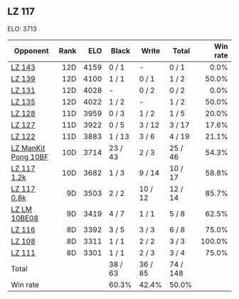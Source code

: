 ## LZ 117 ##

ELO: 3713

Opponent | Rank | ELO | Black | Write | Total | Win rate
---------|-----:|----:|-------|-------|-------|-------:
[LZ 143](LZ%20143.md) | 12D | 4159 | 0 / 1 | - | 0 / 1 | 0.0%
[LZ 139](LZ%20139.md) | 12D | 4100 | 1 / 1 | 0 / 1 | 1 / 2 | 50.0%
[LZ 131](LZ%20131.md) | 12D | 4028 | - | 0 / 2 | 0 / 2 | 0.0%
[LZ 135](LZ%20135.md) | 12D | 4022 | 1 / 2 | - | 1 / 2 | 50.0%
[LZ 128](LZ%20128.md) | 11D | 3959 | 0 / 3 | 1 / 2 | 1 / 5 | 20.0%
[LZ 127](LZ%20127.md) | 11D | 3922 | 0 / 5 | 3 / 12 | 3 / 17 | 17.6%
[LZ 122](LZ%20122.md) | 11D | 3883 | 1 / 13 | 3 / 6 | 4 / 19 | 21.1%
[LZ ManKit Pong 10BF](LZ%20ManKit%20Pong%2010BF.md) | 10D | 3714 | 23 / 43 | 2 / 3 | 25 / 46 | 54.3%
[LZ 117 1.2k](LZ%20117%201.2k.md) | 10D | 3682 | 1 / 3 | 9 / 14 | 10 / 17 | 58.8%
[LZ 117 0.8k](LZ%20117%200.8k.md) | 9D | 3503 | 2 / 2 | 10 / 12 | 12 / 14 | 85.7%
[LZ LM 10BE08](LZ%20LM%2010BE08.md) | 9D | 3419 | 4 / 7 | 1 / 1 | 5 / 8 | 62.5%
[LZ 116](LZ%20116.md) | 8D | 3392 | 3 / 5 | 3 / 3 | 6 / 8 | 75.0%
[LZ 108](LZ%20108.md) | 8D | 3311 | 1 / 1 | 2 / 2 | 3 / 3 | 100.0%
[LZ 111](LZ%20111.md) | 8D | 3301 | 1 / 1 | 2 / 3 | 3 / 4 | 75.0%
Total | | | 38 / 63 | 36 / 85 | 74 / 148 | 
Win rate| | | 60.3% | 42.4% | 50.0% | 
